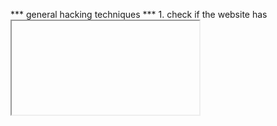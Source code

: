 *** general hacking techniques ***
    1. check if the website has <iframe> tags, developers might not be aware of some same-origin policy guidelines. 

*** Website Recon ***
1. Document loaded for https://thirdbridge.com/contact-us/become-a-client/ has a
GTM. GTM tags are generally added in marketing pages so that it can easily be found by te google search engine. There can be a a possibility the application is an SSR app. 
2. 
